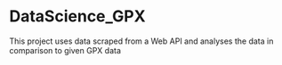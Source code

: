 # DataScience_GPX
This project uses data scraped from a Web API and analyses the data in comparison to given GPX data 
